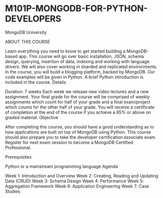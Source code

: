 # M101P-MONGODB-FOR-PYTHON-DEVELOPERS
MongoDB University

ABOUT THIS COURSE

Learn everything you need to know to get started building a MongoDB-based app. This course will go over basic installation, JSON, schema design, querying, insertion of data, indexing and working with language drivers. We will also cover working in sharded and replicated environments. In the course, you will build a blogging platform, backed by MongoDB. Our code examples will be given in Python. A brief Python introduction is included in the course.
Details

Duration: 7 weeks
Each week we release new video lectures and a new assignment.
Your final grade for the course will be comprised of weekly assignments which count for half of your grade and a final exam/project which counts for the other half of your grade.
You will receive a certificate of completion at the end of the course if you achieve a 65% or above on graded material.
Objective

After completing this course, you should have a good understanding as to how applications are built on top of MongoDB using Python. This course should also prepare you to take the developer certification associate exam. Register for next exam session to become a MongoDB Certified Professional.

Prerequisites

Python or a mainstream programming language
Agenda

Week 1: Introduction and Overview
Week 2: Creating, Reading and Updating Data (CRUD)
Week 3: Schema Design
Week 4: Performance
Week 5: Aggregation Framework
Week 6: Application Engineering
Week 7: Case Studies
